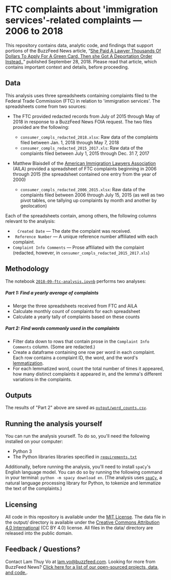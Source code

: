 # FTC complaints about 'immigration services'-related complaints — 2006 to 2018

This repository contains data, analytic code, and findings that support portions of the BuzzFeed News article, “[She Paid A Lawyer Thousands Of Dollars To Apply For A Green Card. Then she Got A Deportation Order Instead.](https://www.buzzfeednews.com/article/lamvo/undocumented-immigrants-10-year-green-card),” published September 28, 2018. Please read that article, which contains important context and details, before proceeding.

## Data

This analysis uses three spreadsheets containing complaints filed to the Federal Trade Commission (FTC) in relation to 'immigration services'. The spreadsheets come from two sources:

- The FTC provided redacted records from July of 2015 through May of 2018 in response to a BuzzFeed News FOIA request. The two files provided are the following:
  - `consumer_compls_redacted_2018.xlsx`: Raw data of the complaints filed between Jan. 1, 2018 through May 7, 2018
  - `consumer_compls_redacted_2015_2017.xls`: Raw data of the complaints filed between July 1, 2015 through Dec. 31 7, 2017

- Matthew Blaisdell of the [American Immigration Lawyers Association](https://www.aila.org/) (AILA)  provided a spreadsheet of FTC complaints beginning in 2006 through 2015 (the spreadsheet contained one entry from the year of 2000)
  - `consumer_compls_redacted_2006_2015.xlsx`: Raw data of the complaints filed between 2006 through July 15, 2015 (as well as two pivot tables, one tallying up complaints by month and another by geolocation)

Each of the spreadsheets contain, among others, the following columns relevant to the analysis:

- `  Created Date` — The date the complaint was received.
- ` Reference Number` — A unique reference number affiliated with each complaint.
- `Complaint Info Comments` — Prose affiliated with the complaint (redacted, however, in `consumer_compls_redacted_2015_2017.xls`)

## Methodology

The notebook [`2018-09-ftc-analysis.ipynb`](notebooks/2018-09-ftc-analysis.ipynb) performs two analyses:

##### Part 1: Find a yearly average of complaints

- Merge the three spreadsheets received from FTC and AILA
- Calculate monthly count of complaints for each spreadsheet
- Calculate a yearly tally of complaints based on these counts

##### Part 2: Find words commonly used in the complaints

- Filter data down to rows that contain prose in the `Complaint Info Comments` column. (Some are redacted.)
- Create a dataframe containing one row per word in each complaint. Each row contains a complaint ID, the word, and the word's [lemmatization](https://en.wikipedia.org/wiki/Lemmatisation).
- For each lemmatized word, count the total number of times it appeared, how many distinct complaints it appeared in, and the lemma's different variations in the complaints.


## Outputs

The results of "Part 2" above are saved as [`output/word_counts.csv`](output/word_counts.csv).

## Running the analysis yourself

You can run the analysis yourself. To do so, you'll need the following installed on your computer:

- Python 3
- The Python libraries libraries specified in [`requirements.txt`](requirements.txt)

Additionally, before running the analysis, you'll need to install `spaCy`'s English language model. You can do so by running the following command in your terminal: `python -m spacy download en`. (The analysis uses [`spaCy`](https://spacy.io/), a natural language processing library for Python, to tokenize and lemmatize the text of the complaints.)

## Licensing

All code in this repository is available under the [MIT License](https://opensource.org/licenses/MIT). The data file in the output/ directory is available under the [Creative Commons Attribution 4.0 International](https://creativecommons.org/licenses/by/4.0/) (CC BY 4.0) license. All files in the data/ directory are released into the public domain.

## Feedback / Questions?

Contact Lam Thuy Vo at lam.vo@buzzfeed.com. Looking for more from BuzzFeed News? [Click here for a list of our open-sourced projects, data, and code.](https://github.com/BuzzFeedNews/everything).
